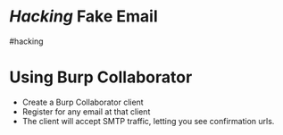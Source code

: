 # *Hacking* Fake Email
#hacking

# Using Burp Collaborator
* Create a Burp Collaborator client
* Register for any email at that client
* The client will accept SMTP traffic, letting you see confirmation urls.
